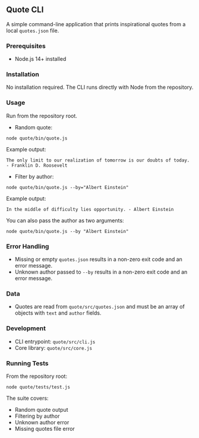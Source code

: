 ## Quote CLI

A simple command-line application that prints inspirational quotes from a local `quotes.json` file.

### Prerequisites

- Node.js 14+ installed

### Installation

No installation required. The CLI runs directly with Node from the repository.

### Usage

Run from the repository root.

- Random quote:

```
node quote/bin/quote.js
```

Example output:

```
The only limit to our realization of tomorrow is our doubts of today. - Franklin D. Roosevelt
```

- Filter by author:

```
node quote/bin/quote.js --by="Albert Einstein"
```

Example output:

```
In the middle of difficulty lies opportunity. - Albert Einstein
```

You can also pass the author as two arguments:

```
node quote/bin/quote.js --by "Albert Einstein"
```

### Error Handling

- Missing or empty `quotes.json` results in a non-zero exit code and an error message.
- Unknown author passed to `--by` results in a non-zero exit code and an error message.

### Data

- Quotes are read from `quote/src/quotes.json` and must be an array of objects with `text` and `author` fields.

### Development

- CLI entrypoint: `quote/src/cli.js`
- Core library: `quote/src/core.js`

### Running Tests

From the repository root:

```
node quote/tests/test.js
```

The suite covers:

- Random quote output
- Filtering by author
- Unknown author error
- Missing quotes file error


